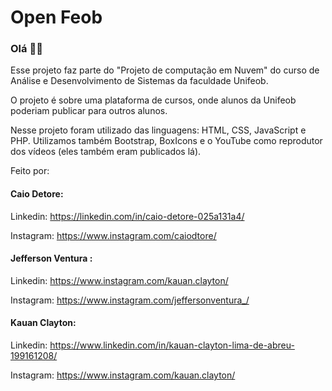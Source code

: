 # Open Feob

### Olá :raising_hand_man: 

Esse projeto faz parte do "Projeto de computação em Nuvem" do curso de Análise e Desenvolvimento de Sistemas da faculdade Unifeob.

O projeto é sobre uma plataforma de cursos, onde alunos da Unifeob poderiam publicar para outros alunos. 

Nesse projeto foram utilizado das linguagens: HTML, CSS, JavaScript e PHP. Utilizamos também Bootstrap, BoxIcons e o YouTube como reprodutor dos vídeos (eles também eram publicados lá). 

Feito por: 

#### Caio Detore: 

Linkedin: https://linkedin.com/in/caio-detore-025a131a4/ 

Instagram: https://www.instagram.com/caiodtore/

#### Jefferson Ventura :

Linkedin: https://www.instagram.com/kauan.clayton/

Instagram: https://www.instagram.com/jeffersonventura_/

#### Kauan Clayton:

Linkedin: https://www.linkedin.com/in/kauan-clayton-lima-de-abreu-199161208/

Instagram: https://www.instagram.com/kauan.clayton/
